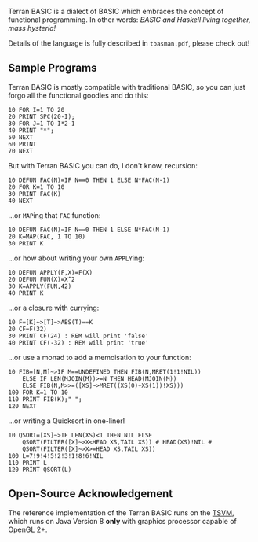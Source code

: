 Terran BASIC is a dialect of BASIC which embraces the concept of functional programming. In other words: *BASIC and Haskell living together, mass hysteria!*

Details of the language is fully described in `tbasman.pdf`, please check out!

## Sample Programs

Terran BASIC is mostly compatible with traditional BASIC, so you can just forgo all the functional goodies and do this:

```
10 FOR I=1 TO 20
20 PRINT SPC(20-I);
30 FOR J=1 TO I*2-1
40 PRINT "*";
50 NEXT
60 PRINT
70 NEXT
```

But with Terran BASIC you can do, I don't know, recursion:

```
10 DEFUN FAC(N)=IF N==0 THEN 1 ELSE N*FAC(N-1)
20 FOR K=1 TO 10
30 PRINT FAC(K)
40 NEXT
```

...or `MAP`ing that `FAC` function:

```
10 DEFUN FAC(N)=IF N==0 THEN 1 ELSE N*FAC(N-1)
20 K=MAP(FAC, 1 TO 10)
30 PRINT K
```

...or how about writing your own `APPLY`ing:

```
10 DEFUN APPLY(F,X)=F(X)
20 DEFUN FUN(X)=X^2
30 K=APPLY(FUN,42)
40 PRINT K
```

...or a closure with currying:

```
10 F=[K]~>[T]~>ABS(T)==K
20 CF=F(32)
30 PRINT CF(24) : REM will print 'false'
40 PRINT CF(-32) : REM will print 'true'
```

...or use a monad to add a memoisation to your function:

```
10 FIB=[N,M]~>IF M==UNDEFINED THEN FIB(N,MRET(1!1!NIL))
    ELSE IF LEN(MJOIN(M))>=N THEN HEAD(MJOIN(M))
    ELSE FIB(N,M>>=([XS]~>MRET((XS(0)+XS(1))!XS)))
100 FOR K=1 TO 10
110 PRINT FIB(K);" ";
120 NEXT
```

...or writing a Quicksort in one-liner!

```
10 QSORT=[XS]~>IF LEN(XS)<1 THEN NIL ELSE
    QSORT(FILTER([X]~>X<HEAD XS,TAIL XS)) # HEAD(XS)!NIL #
    QSORT(FILTER([X]~>X>=HEAD XS,TAIL XS))
100 L=7!9!4!5!2!3!1!8!6!NIL
110 PRINT L
120 PRINT QSORT(L)
```

## Open-Source Acknowledgement

The reference implementation of the Terran BASIC runs on the [TSVM](https://github.com/curioustorvald/tsvm), which runs on Java Version 8 **only** with graphics processor capable of OpenGL 2+.
